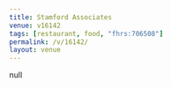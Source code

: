 ```yaml
---
title: Stamford Associates
venue: v16142
tags: [restaurant, food, "fhrs:706508"]
permalink: /v/16142/
layout: venue
---
```

null
